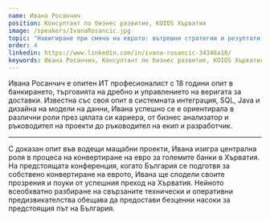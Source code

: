 ```yaml
---
name: Ивана Росанчич
position: Консултант по бизнес развитие, KOIOS Хърватия
image: /speakers/IvanaRosancic.jpg
topic: "Навигиране при смяна на еврото: вътрешни стратегии и резултати от Хърватия"
order: 4
linkedin: https://www.linkedin.com/in/ivana-rosancic-34346a18/
keywords: Ивана Росанчич, Консултант по бизнес развитие, KOIOS Хърватия, Навигиране при смяна на еврото, вътрешни стратегии, резултати от Хърватия, ИТ професионалист, банкиране, търговия на дребно, управление на веригата за доставки, системна интеграция, SQL, Java, дизайн на модели на данни, бизнес анализатор, ръководител на проекти, ръководител на екип, разработчик, конвертиране на евро, големи банки в Хърватия, конференция, България, технически предизвикателства, оперативни предизвикателства, прозрения, поуки, преход на Хърватия, насоки
---
```


Ивана Росанчич е опитен ИТ професионалист с 18 години опит в банкирането, търговията на дребно и управлението на веригата за доставки. Известна със своя опит в системната интеграция, SQL, Java и дизайна на модели на данни, Ивана успешно се е ориентирала в различни роли през цялата си кариера, от бизнес анализатор и ръководител на проекти до ръководител на екип и разработчик.

---

С доказан опит във водещи мащабни проекти, Ивана изигра централна роля в процеса на конвертиране на евро за големите банки в Хърватия. На предстоящата конференция, когато България се подготвя за собствено конвертиране на еврото, Ивана ще сподели своите прозрения и поуки от успешния преход на Хърватия. Нейното всеобхватно разбиране на свързаните технически и оперативни предизвикателства обещава да предостави безценни насоки за предстоящия път на България.
